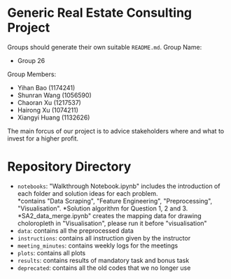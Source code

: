 # Generic Real Estate Consulting Project
Groups should generate their own suitable `README.md`.
Group Name:  
- Group 26

Group Members:  
- Yihan Bao (1174241)
- Shunran Wang (1056590)
- Chaoran Xu (1217537)
- Hairong Xu (1074211)
- Xiangyi Huang (1132626)

The main forcus of our project is to advice stakeholders where and what to invest for a higher profit.

# Repository Directory
- `notebooks`: "Walkthrough Notebook.ipynb" includes the introduction of each folder and solution ideas for each problem.  
   *contains "Data Scraping", "Feature Engineering", "Preprocessing", "Visualisation". 
   *Solution algorithm for Question 1, 2 and 3.  
   *SA2_data_merge.ipynb" creates the mapping data for drawing choloropleth in "Visualisation", please run it before "visualisation"  
- `data`: contains all the preprocessed data
- `instructions`: contains all instruction given by the instructor
- `meeting_minutes`: contains weekly logs for the meetings
- `plots`: contains all plots
- `results`: contains results of mandatory task and bonus task
- `deprecated`: contains all the old codes that we no longer use
